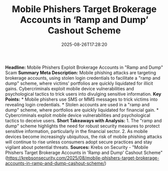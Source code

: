 ﻿---
title: "Mobile Phishers Target Brokerage Accounts in ‘Ramp and Dump’ Cashout Scheme"
date: "2025-08-26T17:28:20"
category: "Markets"
summary: ""
slug: "mobile phishers target brokerage accounts in ramp and dump c"
source_urls:
  - "https://krebsonsecurity.com/2025/08/mobile-phishers-target-brokerage-accounts-in-ramp-and-dump-cashout-scheme/"
seo:
  title: "Mobile Phishers Target Brokerage Accounts in ‘Ramp and Dump’ Cashout Scheme | Hash n Hedge"
  description: ""
  keywords: ["news", "markets", "brief"]
---
**Headline:** Mobile Phishers Exploit Brokerage Accounts in "Ramp and Dump" Scam  **Summary Meta Description:** Mobile phishing attacks are targeting brokerage accounts, using stolen login credentials to facilitate a "ramp and dump" scheme, where victims' portfolios are quickly liquidated for illicit gains. Cybercriminals exploit mobile device vulnerabilities and psychological tactics to trick users into divulging sensitive information.  **Key Points:**  * Mobile phishers use SMS or MMS messages to trick victims into revealing login credentials. * Stolen accounts are used in a "ramp and dump" scheme, where portfolios are quickly liquidated for financial gain. * Cybercriminals exploit mobile device vulnerabilities and psychological tactics to deceive users.  **Short Takeaways with Analysis:**  1. The "ramp and dump" scheme highlights the need for robust security measures to protect sensitive information, particularly in the financial sector. 2. As mobile devices become increasingly ubiquitous, the risk of mobile phishing attacks will continue to rise unless consumers adopt secure practices and stay vigilant about potential threats.  **Sources:**  Krebs on Security - "Mobile Phishers Target Brokerage Accounts in 'Ramp and Dump' Cashout Scheme" (https://krebsonsecurity.com/2025/08/mobile-phishers-target-brokerage-accounts-in-ramp-and-dump-cashout-scheme/) 
